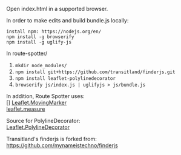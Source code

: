 Open index.html in a supported browser.

In order to make edits and build bundle.js locally:

`install npm: https://nodejs.org/en/`  
`npm install -g browserify`  
`npm install -g uglify-js`

In route-spotter/  
1.  `mkdir node_modules/`  
2.  `npm install
git+https://github.com/transitland/finderjs.git`  
3.  `npm install leaflet-polylinedecorator`  
4.  `browserify js/index.js | uglifyjs > js/bundle.js`

In addition, Route Spotter uses:  
[]
[Leaflet.MovingMarker](https://github.com/ewoken/Leaflet.MovingMarker)  
[leaflet.measure](https://github.com/jtreml/leaflet.measure)  

Source for PolylineDecorator:  
[Leaflet.PolylineDecorator](https://github.com/bbecquet/Leaflet.PolylineDecorator)  
  
Transitland's finderjs is forked from:  
https://github.com/mynameistechno/finderjs
